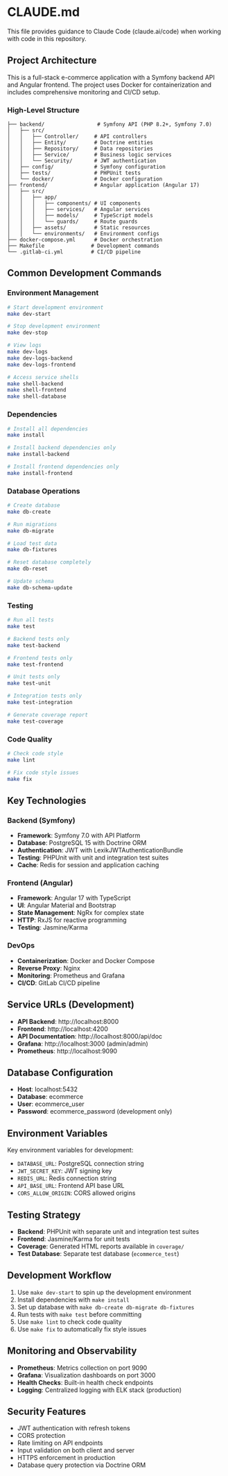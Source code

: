 # CLAUDE.md

This file provides guidance to Claude Code (claude.ai/code) when working with code in this repository.

## Project Architecture

This is a full-stack e-commerce application with a Symfony backend API and Angular frontend. The project uses Docker for containerization and includes comprehensive monitoring and CI/CD setup.

### High-Level Structure
```
├── backend/                 # Symfony API (PHP 8.2+, Symfony 7.0)
│   ├── src/
│   │   ├── Controller/     # API controllers
│   │   ├── Entity/         # Doctrine entities
│   │   ├── Repository/     # Data repositories
│   │   ├── Service/        # Business logic services
│   │   └── Security/       # JWT authentication
│   ├── config/             # Symfony configuration
│   ├── tests/              # PHPUnit tests
│   └── docker/             # Docker configuration
├── frontend/               # Angular application (Angular 17)
│   ├── src/
│   │   ├── app/
│   │   │   ├── components/ # UI components
│   │   │   ├── services/   # Angular services
│   │   │   ├── models/     # TypeScript models
│   │   │   └── guards/     # Route guards
│   │   ├── assets/         # Static resources
│   │   └── environments/   # Environment configs
├── docker-compose.yml      # Docker orchestration
├── Makefile               # Development commands
└── .gitlab-ci.yml         # CI/CD pipeline
```

## Common Development Commands

### Environment Management
```bash
# Start development environment
make dev-start

# Stop development environment
make dev-stop

# View logs
make dev-logs
make dev-logs-backend
make dev-logs-frontend

# Access service shells
make shell-backend
make shell-frontend
make shell-database
```

### Dependencies
```bash
# Install all dependencies
make install

# Install backend dependencies only
make install-backend

# Install frontend dependencies only
make install-frontend
```

### Database Operations
```bash
# Create database
make db-create

# Run migrations
make db-migrate

# Load test data
make db-fixtures

# Reset database completely
make db-reset

# Update schema
make db-schema-update
```

### Testing
```bash
# Run all tests
make test

# Backend tests only
make test-backend

# Frontend tests only
make test-frontend

# Unit tests only
make test-unit

# Integration tests only
make test-integration

# Generate coverage report
make test-coverage
```

### Code Quality
```bash
# Check code style
make lint

# Fix code style issues
make fix
```

## Key Technologies

### Backend (Symfony)
- **Framework**: Symfony 7.0 with API Platform
- **Database**: PostgreSQL 15 with Doctrine ORM
- **Authentication**: JWT with LexikJWTAuthenticationBundle
- **Testing**: PHPUnit with unit and integration test suites
- **Cache**: Redis for session and application caching

### Frontend (Angular)
- **Framework**: Angular 17 with TypeScript
- **UI**: Angular Material and Bootstrap
- **State Management**: NgRx for complex state
- **HTTP**: RxJS for reactive programming
- **Testing**: Jasmine/Karma

### DevOps
- **Containerization**: Docker and Docker Compose
- **Reverse Proxy**: Nginx
- **Monitoring**: Prometheus and Grafana
- **CI/CD**: GitLab CI/CD pipeline

## Service URLs (Development)
- **API Backend**: http://localhost:8000
- **Frontend**: http://localhost:4200
- **API Documentation**: http://localhost:8000/api/doc
- **Grafana**: http://localhost:3000 (admin/admin)
- **Prometheus**: http://localhost:9090

## Database Configuration
- **Host**: localhost:5432
- **Database**: ecommerce
- **User**: ecommerce_user
- **Password**: ecommerce_password (development only)

## Environment Variables
Key environment variables for development:
- `DATABASE_URL`: PostgreSQL connection string
- `JWT_SECRET_KEY`: JWT signing key
- `REDIS_URL`: Redis connection string
- `API_BASE_URL`: Frontend API base URL
- `CORS_ALLOW_ORIGIN`: CORS allowed origins

## Testing Strategy
- **Backend**: PHPUnit with separate unit and integration test suites
- **Frontend**: Jasmine/Karma for unit tests
- **Coverage**: Generated HTML reports available in `coverage/`
- **Test Database**: Separate test database (`ecommerce_test`)

## Development Workflow
1. Use `make dev-start` to spin up the development environment
2. Install dependencies with `make install`
3. Set up database with `make db-create db-migrate db-fixtures`
4. Run tests with `make test` before committing
5. Use `make lint` to check code quality
6. Use `make fix` to automatically fix style issues

## Monitoring and Observability
- **Prometheus**: Metrics collection on port 9090
- **Grafana**: Visualization dashboards on port 3000
- **Health Checks**: Built-in health check endpoints
- **Logging**: Centralized logging with ELK stack (production)

## Security Features
- JWT authentication with refresh tokens
- CORS protection
- Rate limiting on API endpoints
- Input validation on both client and server
- HTTPS enforcement in production
- Database query protection via Doctrine ORM